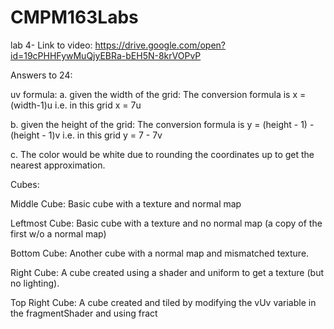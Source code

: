 # CMPM163Labs

lab 4- 
Link to video:
https://drive.google.com/open?id=19cPHHFywMuQjyEBRa-bEH5N-8krVOPvP

Answers to 24: 

uv formula:
a. 
given the width of the grid:
The conversion formula is x = (width-1)u 
i.e. in this grid x = 7u

b. 
given the height of the grid:
The conversion formula is y = (height - 1) - (height - 1)v 
i.e. in this grid y = 7 - 7v

c. The color would be white due to rounding the coordinates up to get the nearest approximation.

Cubes: 

Middle Cube: Basic cube with a texture and normal map 

Leftmost Cube: Basic cube with a texture and no normal map (a copy of the first w/o a normal map)

Bottom Cube: Another cube with a normal map and mismatched texture.

Right Cube: A cube created using a shader and uniform to get a texture (but no lighting).

Top Right Cube: A cube created and tiled by modifying the vUv variable in the fragmentShader and using fract
